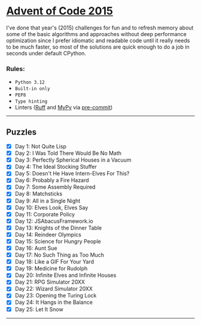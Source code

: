 # [Advent of Code 2015](https://adventofcode.com/2015)

I've done that year's (2015) challenges for fun and to refresh memory about some of the basic algorithms and approaches
without deep performance optimization since I prefer idiomatic and readable code until it really needs to be much
faster, so most of the solutions are quick enough to do a job in seconds under default CPython.

### Rules:

- `Python 3.12`
- `Built-in only`
- `PEP8`
- `Type hinting`
- Linters ([Ruff](https://docs.astral.sh/ruff/) and [MyPy](https://mypy.readthedocs.io/en/stable/)
  via [pre-commit](https://pre-commit.com/index.html))

---

## Puzzles

- [x] Day 1: Not Quite Lisp
- [x] Day 2: I Was Told There Would Be No Math
- [x] Day 3: Perfectly Spherical Houses in a Vacuum
- [x] Day 4: The Ideal Stocking Stuffer
- [x] Day 5: Doesn't He Have Intern-Elves For This?
- [x] Day 6: Probably a Fire Hazard
- [x] Day 7: Some Assembly Required
- [x] Day 8: Matchsticks
- [x] Day 9: All in a Single Night
- [x] Day 10: Elves Look, Elves Say
- [x] Day 11: Corporate Policy
- [x] Day 12: JSAbacusFramework.io
- [x] Day 13: Knights of the Dinner Table
- [x] Day 14: Reindeer Olympics
- [x] Day 15: Science for Hungry People
- [x] Day 16: Aunt Sue
- [x] Day 17: No Such Thing as Too Much
- [x] Day 18: Like a GIF For Your Yard
- [x] Day 19: Medicine for Rudolph
- [x] Day 20: Infinite Elves and Infinite Houses
- [x] Day 21: RPG Simulator 20XX
- [x] Day 22: Wizard Simulator 20XX
- [x] Day 23: Opening the Turing Lock
- [x] Day 24: It Hangs in the Balance
- [x] Day 25: Let It Snow

---

